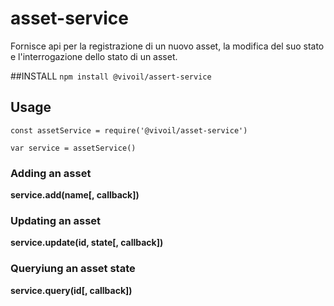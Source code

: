 # asset-service

Fornisce api per la registrazione di 
un nuovo asset, la modifica del suo stato
e l'interrogazione dello stato di un asset.

##INSTALL
``` npm install @vivoil/assert-service ```

## Usage
```
const assetService = require('@vivoil/asset-service')

var service = assetService()

```

### Adding an asset
**service.add(name[, callback])**

### Updating an asset
**service.update(id, state[, callback])**

### Queryiung an asset state
**service.query(id[, callback])**
